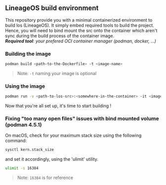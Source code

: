 ## LineageOS build environment
This repository provide you with a minimal containerized environment to build los (LineageOS). It simply embed required tools to build the project. Hence, you will need to bind mount the src onto the container which aren't sync during the build process of the container image. \
_**Required tool**: your prefered OCI container manager (podman, docker, ...)_

### Building the image
```sh
podman build <path-to-the-Dockerfile> -t <image-name>
```
> Note: `-t` naming your image is optional 

### Using the image
```sh
podman run -v <path-to-los-src>:<somewhere-in-the-container> -it <image-name/id> /bin/bash
```
Now that you're all set up, it's time to start building !

### Fixing "too many open files" issues with bind mounted volume (podman 4.5.1)
On macOS, check for your maximum stack size using the following command:
```sh
sysctl kern.stack_size
```
and set it accordingly, using the 'ulimit' utility.
```sh 
ulimit -s 16384
```
> Note: `16384` is for reference